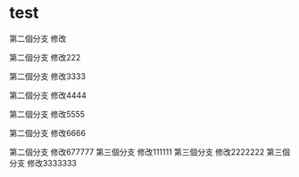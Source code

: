 # test

第二個分支 修改

第二個分支 修改222

第二個分支 修改3333

第二個分支 修改4444

第二個分支 修改5555

第二個分支 修改6666


第二個分支 修改677777
第三個分支 修改111111
第三個分支 修改2222222
第三個分支 修改3333333
